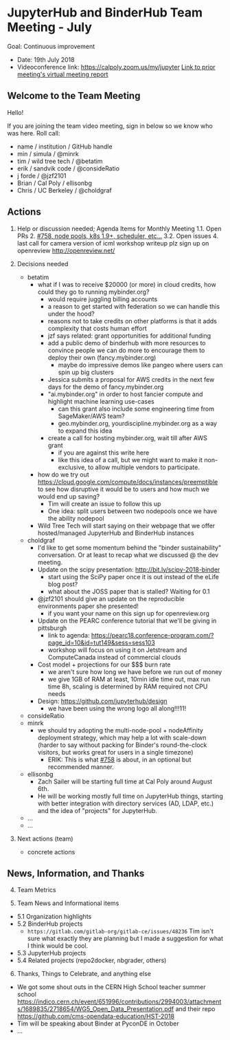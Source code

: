 # JupyterHub and BinderHub Team Meeting - July

Goal: Continuous improvement

- Date: 19th July 2018
- Videoconference link: https://calpoly.zoom.us/my/jupyter
[Link to prior meeting's virtual meeting report](https://hackmd.io/XXXXXXX)

## Welcome to the Team Meeting

Hello!

If you are joining the team video meeting, sign in below so we know who was here. Roll call:

* name / institution / GitHub handle
* min / simula / @minrk
* tim / wild tree tech / @betatim
* erik / sandvik code / @consideRatio
* j forde / @jzf2101
* Brian / Cal Poly / ellisonbg
* Chris / UC Berkeley / @choldgraf

## Actions

1. Help or discussion needed; Agenda Items for Monthly Meeting
 1.1. Open PRs
     2. [#758, node pools, k8s 1.9+, scheduler, etc...](https://github.com/jupyterhub/zero-to-jupyterhub-k8s/pull/758)
 3.2. Open issues
     4. last call for camera version of icml workshop writeup plz sign up on openreview http://openreview.net/

2. Decisions needed
    - betatim
        - what if I was to receive $20000 (or more) in cloud credits, how could they go to running mybinder.org?
            - would require juggling billing accounts
            - a reason to get started with federation so we can handle this under the hood?
            - reasons not to take credits on other platforms is that it adds complexity that costs human effort
            - jzf says related: grant opportunities for additional funding
            - add a public demo of binderhub with more resources to convince people we can do more to encourage them to deploy their own (fancy.mybinder.org)
                - maybe do impressive demos like pangeo where users can spin up big clusters
            - Jessica submits a proposal for AWS credits in the next few days for the demo of fancy.mybinder.org
            - "ai.mybinder.org" in order to host fancier compute and highlight machine learning use-cases
                - can this grant also include some engineering time from SageMaker/AWS team?
                - geo.mybinder.org, yourdiscipline.mybinder.org as a way to expand this idea
            - create a call for hosting mybinder.org, wait till after AWS grant
                - if you are against this write here
                - like this idea of a call, but we might want to make it non-exclusive, to allow multiple vendors to participate.
        - how do we try out https://cloud.google.com/compute/docs/instances/preemptible to see how disruptive it would be to users and how much we would end up saving?
            - Tim will create an issue to follow this up
            - One idea: split users between two nodepools once we have the ability nodepool
        - Wild Tree Tech will start saying on their webpage that we offer hosted/managed JupyterHub and BinderHub instances
    - choldgraf
        - I'd like to get some momentum behind the "binder sustainability" conversation. Or at least to recap what we discussed @ the dev meeting.
        - Update on the scipy presentation: http://bit.ly/scipy-2018-binder
            - start using the SciPy paper once it is out instead of the eLife blog post?
            - what about the JOSS paper that is stalled? Waiting for 0.1
        - @jzf2101 should give an update on the reproducible environments paper she presented!
            - if you want your name on this sign up for openreview.org
        - Update on the PEARC conference tutorial that we'll be giving in pittsburgh
            - link to agenda: https://pearc18.conference-program.com/?page_id=10&id=tut149&sess=sess103
            - workshop will focus on using it on Jetstream and ComputeCanada instead of commercial clouds
        - Cost model + projections for our $$$ burn rate
            - we aren't sure how long we have before we run out of money
            - we give 1GB of RAM at least, 10min idle time out, max run time 8h, scaling is determined by RAM required not CPU needs
        - Design: https://github.com/jupyterhub/design
            - we have been using the wrong logo all along!!!11!
    - consideRatio
    - minrk
        - we should try adopting the multi-node-pool + nodeAffinity deployment strategy, which may help a lot with scale-down (harder to say without packing for Binder's round-the-clock visitors, but works great for users in a single timezone)
            - ERIK: This is what [#758](https://github.com/jupyterhub/zero-to-jupyterhub-k8s/pull/758) is about, in an optional but recommended manner.
    - ellisonbg
        - Zach Sailer will be starting full time at Cal Poly around August 6th.
        - He will be working mostly full time on JupyterHub things, starting with better integration with directory services (AD, LDAP, etc.) and the idea of "projects" for JupyterHub.
    - ...
    - ...
3. Next actions (team)
    - concrete actions


## News, Information, and Thanks

4. Team Metrics

5. Team News and Informational items
- 5.1 Organization highlights 
- 5.2 BinderHub projects
    - `https://gitlab.com/gitlab-org/gitlab-ce/issues/48236` Tim isn't sure what exactly they are planning but I made a suggestion for what I think would be cool.
- 5.3 JupyterHub projects
- 5.4 Related projects (repo2docker, nbgrader, others)

6. Thanks, Things to Celebrate, and anything else
- We got some shout outs in the CERN High School teacher summer school https://indico.cern.ch/event/651996/contributions/2994003/attachments/1689835/2718654/WG5_Open_Data_Presentation.pdf and their repo https://github.com/cms-opendata-education/HST-2018
- Tim will be speaking about Binder at PyconDE in October
- ...